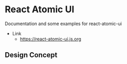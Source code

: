 React Atomic UI
====

Documentation and some examples for react-atomic-ui

* Link
   * https://react-atomic-ui.js.org


## Design Concept

